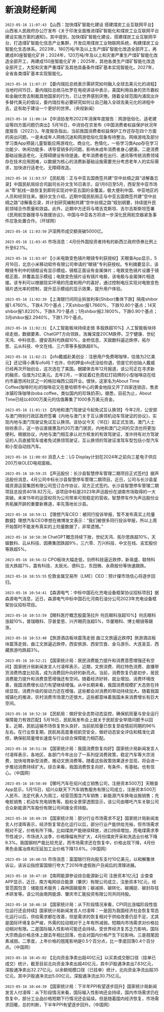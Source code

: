 # 新浪财经新闻
`2023-05-16 11:07:43` 【山西：加快煤矿智能化建设 搭建煤炭工业互联网平台】山西省人民政府办公厅发布《关于印发全面推进煤矿智能化和煤炭工业互联网平台建设实施方案的通知》。其中提到，加快煤矿智能化建设，搭建煤炭工业互联网平台，打造煤矿智能化信息产业集群，开发应用煤炭工业物联网系统，构建煤炭工业智能化生态体系。2023年，180万吨/年及以上生产煤矿智能化改造全部开工，再建成80座智能化矿井；2024年，120万吨/年及以上和灾害严重生产煤矿智能化改造全部开工，再建成150座智能化矿井；2025年，其他各类生产煤矿智能化改造全部开工，大型和灾害严重煤矿及其他具备条件煤矿基本实现智能化。2027年，全省各类煤矿基本实现智能化。

`2023-05-16 11:07:37` 【委内瑞拉总统表示需研究如何融入全球去美元化的进程】当地时间15日，委内瑞拉总统马杜罗在电视讲话中表示，美国利用自身的货币霸权和金融优势去制裁其他国家的行为，已让世界感到厌倦。随着全球范围内涌现出许多替代美元的倡议，委内瑞拉有必要研究如何让自己融入全球去美元化的进程中去，这有助于建设一个更好的世界。（央视新闻）

`2023-05-16 11:06:14` 【中消协发布2022年消保年度报告：网游低俗化、适老建设等四方面问题仍突出】5月16日，中消协在京发布《中国消费者权益保护状况年度报告（2022）》。年度报告指出，当前我国消费者权益保护工作还存在四个方面的突出问题。一是未成年人网络沉迷和网游低俗化现象有待整治。网络游戏及部分学习类App预装儿童智能应用游戏化、商业化、色情化，一些学习类App存在学习功能少、休闲功能多、诱导营销多的问题，影响未成年消费者身心健康。二是消费基础设施适老化、无障碍建设有待提速。老年消费者在出行、通讯等传统消费领域存在技术应用困难，以数据为核心的消费新基础设施需要充分考虑老年人的实际需求，加快进行适老化、无障碍改造。

`2023-05-16 11:03:57` 【民航局：正与中亚五国商签共建“空中丝绸之路”谅解备忘录】中国民航局综合司副司长孙文生16日表示，自1月6日至5月，西安至中亚市场从“零”航线一路恢复到即将实现对中亚五国的全覆盖，极大便利中国、中亚地区的人员和经贸往来。据孙文生介绍，近期中国民航局正与中亚五国商签共建“空中丝绸之路”谅解备忘录，并计划研究编制共建“空中丝绸之路”规划纲要，持续提升民航领域合作质量和效益。此外，近期中方还将与塔吉克斯坦、吉尔吉斯斯坦签署《民用航空器搜寻与救援协议》，中国与中亚各方将进一步深化民用航空器紧急事件应急处置合作。（环球网）

`2023-05-16 11:03:50` 沪深两市成交额突破5000亿。

`2023-05-16 11:03:45` 市场消息：4月份外国投资者持有的新西兰政府债券比例上升至62.1%。

`2023-05-16 11:03:07` 【小米电致变色镜片眼镜专利获授权】天眼查App显示，5月16日，北京小米移动软件有限公司申请的“眼镜”专利获授权。专利摘要显示，该眼镜专利中的镜框设有显示模组，镜框正面设有金属弹片；电致变色镜片设置于镜框正面，并覆盖显示模组；电致变色镜片设有镜片电极，该电极与金属弹片相连接。该专利可以根据现实环境的亮度和用户的喜好，通过控制电压实现对电致变色镜片透光率的控制，提升显示模组的显示效果，提升用户体验。

`2023-05-16 11:02:39` 【上海银行间同业拆放利率(Shibor)集体下跌】隔夜shibor报1.4760%，下跌4.70个基点；7天shibor报1.7660%，下跌10.80个基点；14天shibor报1.8220%，下跌8.70个基点；1月shibor报2.1800%，下跌0.90个基点；3月shibor报2.2940%，下跌1.70个基点。

`2023-05-16 11:02:31` 【人工智能板块持续走弱 多股跌超10%】人工智能板块持续走弱，数据要素、ChatGPT方向领跌，浩瀚深度20CM跌停，卫宁健康、世纪天鸿、中科信息、捷安高科均跌超10%，金桥信息、天娱数科逼近跌停，拓尔思、云从科技、中文在线、三六零等多股跌超6%。

`2023-05-16 11:02:21` 【ofo戴威赴美创业：注册用户免费喝咖啡，估值为2亿美元】还记得小黄车ofo吗？也许，你的押金ofo还没给你退，但是它的创始人戴威已经再次开始创业，这次选在了美国。据媒体去年12月报道，该公司正在寻求新的融资，估值为2亿美元。去年2月，一家挂着红色霓虹灯招牌的小型咖啡店在纽约市最悠闲社区之一的格拉梅西公园开业。很快，这家名为About Time Coffee(咖啡时光)的咖啡店又在曼哈顿市中心的黄金地段又开了四家连锁店，售卖冰镇珍珠咖啡(boba coffee，类似国内的珍珠奶茶)。据悉，目前为止，About Time已经以4000万美元的估值筹集了1000多万美元资金。

`2023-05-16 11:01:13` 【内地和澳门驾驶证今起免试互认换领】今年2月，公安部与澳门特别行政区政府签署《内地与澳门关于互认换领机动车驾驶证的协议》，实现内地与澳门驾驶证免试互认换领。该协议今天（16日）起正式生效。澳门人士纷纷表示，这一协议直接惠及约20万澳门居民，内地和澳门之间的交流也将更加便利。根据协议，内地与澳门相互承认对方核发的有效驾驶证，准许持有对方驾驶证的人员直接驾车或者免试换领驾驶证，互认换领的驾驶证准驾车型包括小型汽车和小型自动挡汽车。

`2023-05-16 11:00:03` 消息人士：LG Display计划在2024年之前向三星电子供应200万块OLED电视面板。

`2023-05-16 10:59:25` 【声迅股份：长沙县智慧停车管理二期项目正式签约】据声迅股份消息，4月公司中标长沙县智慧停车管理二期项目。近日，公司与长沙县星城资源运营集团有限公司签订合作协议，双方正式签约。长沙县智慧停车管理二期项目总投资4018.82万元，该项目中标是2023年声迅股份在湖南市场取得的一大突破。未来15年的运营权将为公司带来可观稳定的营收。智慧停车作为声迅股份业务拓展开辟的重要新赛道，率先落地长沙县。

`2023-05-16 10:59:11` 【理想汽车CEO：被同行投诉举报，暂不发布真实上险量数据】理想汽车CEO李想在微博发文表示：“我们被很多同行投诉举报，所以上周开始暂时不能发布真实的上险量数据了，非常遗憾。”

`2023-05-16 10:58:30` ChatGPT概念持续下挫，世纪天鸿、拓尔思跌超10%，天娱数科、云从科技、因赛集团跌超9%，三六零、万兴科技、中文在线、吉宏股份等跌超5%。

`2023-05-16 10:56:32` CPO板块大幅走低，剑桥科技逼近跌停，新易盛、联特科技大跌超7%，震有科技、太辰光、德科立、东田微、永鼎股份等快速跟跌。

`2023-05-16 10:55:55` 伦敦金属交易所（LME）CEO：预计镍市场信心将逐步回归。

`2023-05-16 10:54:41` 【森源电气：中标中国石化充电设备框架协议招标项目】据森源电气消息，近日，森源电气中标中国石化河南石油分公司2023年充电设备框架协议招标项目。

`2023-05-16 10:53:59` 【眼科医疗概念股震荡拉升 何氏眼科涨超10%】何氏眼科涨超10%，普瑞眼科、莎普爱思、兴齐眼药涨超5%，华厦眼科、博士眼镜等跟涨。

`2023-05-16 10:53:40` 【旅游酒店板块震荡走弱 曲江文旅逼近跌停】旅游酒店板块震荡走弱，曲江文旅逼近跌停，西安旅游、西安饮食、金马游乐、大连圣亚、西藏旅游均跌超3%。

`2023-05-16 10:52:21` 【国家统计局：居民消费能力提升和消费意愿增强还有空间】国家统计局新闻发言人付凌晖表示，近期，文旅消费、网红特色消费、直播带货消费热度比较高，成为消费回升向好的新亮点。当前，消费恢复仍是初步，居民消费能力提升和消费意愿增强还有空间。随着经济好转、就业增加、消费环境改善，我国消费增长动力有望继续增强。从中长期来看，我国消费规模扩大态势在持续显现，消费升级的驱动力还在增强，这些都会对消费的带动持续加大。随着我国城镇化的推进，农村消费市场潜力还很大，这些都意味着我国未来消费增长有巨大空间。

`2023-05-16 10:52:10` 【民航局：做好安全态势动态监控，确保航班量与安全运行保障能力有效匹配】5月16日，民航局发布会上就关于民航安全举措问题予以回复。近期，民航运输市场恢复势头良好，当前航班量已恢复至疫情前同期的96%左右。在行业恢复期，民航局高度重视航空安全，做好动态安全评估和精准化调控，确保航班量增长速度与行业综合保障能力相匹配。

`2023-05-16 10:51:16` 【国家统计局：我国消费恢复向好】国家统计局新闻发言人付凌晖表示，各地区、各部门今年出台了一系列促消费政策，稳定汽车等大宗消费，加快培育新型消费，推动文旅消费等。随着这些政策效果逐步显现，将会进一步推动消费持续扩大。综合来看，我国消费恢复向好，有条件、有基础，也有信心。（中国网）

`2023-05-16 10:50:49` 【哪吒汽车在绍兴成立销售公司，注册资本500万】天眼查App显示，5月15日，绍兴众联天下汽车销售服务有限公司成立，注册资本500万人民币，法定代表人为周江，经营范围含汽车销售；新能源汽车换电设施销售；充电桩销售；机动车充电销售等。股权全景穿透图显示，该公司由哪吒汽车关联公司合众新能源汽车股份有限公司间接全资持股。

`2023-05-16 10:49:19` 【国家统计局：部分行业市场需求不足】国家统计局新闻发言人付凌晖表示，经济恢复常态化运行以后，部分行业产能供给充裕，但市场需求相对不足，价格有所下降。比如煤炭产能继续释放，进口持续增加，而电煤需求季节性减少，市场进入淡季，价格降幅有所扩大，4月份煤炭开采和洗选业价格下降9.3%。我国钢材产能比较充足，而市场需求还在恢复中，价格出现下降，4月份黑色金属冶炼和压延加工业价格下降13.6%。（中国网）

`2023-05-16 10:48:55` 市场消息：富国银行将向股东支付10亿美元，以和解集体诉讼，该诉讼指控富国银行夸大了2016年虚假账户丑闻后的清理进展。

`2023-05-16 10:47:10` 【南网能源参设综合能源新公司 注册资本1亿元】企查查APP显示，近日，南方电网综合能源（肇庆）有限公司成立，注册资本1亿元，经营范围包含：储能技术服务；森林固碳服务；碳减排、碳转化、碳捕捉、碳封存技术研发等。该公司由南网能源、肇庆市汇能投资有限公司共同持股。

`2023-05-16 10:46:18` 【国家统计局：从下阶段情况来看，CPI同比涨幅阶段性低位运行还会持续】国家统计局新闻发言人付凌晖：一是因为我国经济社会恢复常态化运行以后，供给需求都在改善，但是需求的恢复相对于供给改善仍显不足，尤其是国际环境复杂严峻，外需的拉动相对于上年有所减弱。短期内市场需求对价格拉动相对有限。二是国际输入性影响可能还会持续。受世界经济复苏乏力影响，国际大宗商品价格总体上跟去年相比回落，也会对国内价格产生下拉影响。三是翘尾因素减弱。二季度，上年价格的翘尾影响是0.5个百分点，比一季度回落0.4个百分点。（中国网）

`2023-05-16 10:45:02` 【北向资金净卖出超40亿元】以买卖成交额口径（挂单已成交）统计，截至目前北向资金净卖出超40亿元，其中沪股通净卖出7.83亿元，深股通净卖出32.27亿元。以余额规模口径（已挂单）统计，北向资金净流出超35亿元，其中沪股通净流出5.00亿元，深股通净流出30.75亿元。

`2023-05-16 10:44:39` 【国家统计局：下半年PPI有望逐步回升】国家统计局新闻发言人付凌晖：从下阶段情况来看，国际输入性影响还会持续，国内市场需求仍在恢复中，部分工业品价格短期下行情况还会延续。但是随着国内经济恢复，市场需求回暖，总的判断，下半年PPI有望逐步回升。（中国网）

